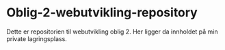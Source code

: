 # Oblig-2-webutvikling-repository
Dette er repositorien til webutvikling oblig 2. Her ligger da innholdet på min private lagringsplass.
